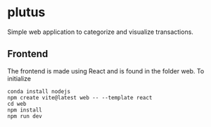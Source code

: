 # plutus

Simple web application to categorize and visualize transactions.

## Frontend

The frontend is made using React and is found in the folder web. To initialize

```
conda install nodejs
npm create vite@latest web -- --template react
cd web
npm install
npm run dev
```
